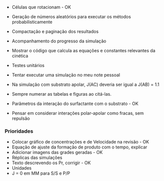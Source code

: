 * Células que rotacionam - OK
* Geração de números aleatórios para executar os métodos probabilisticamente
* Compactação e paginação dos resultados
* Acompanhamento do progresso da simulação
* Mostrar o código que calcula as equações e constantes relevantes da cinética
* Testes unitários
* Tentar executar uma simulação no meu note pessoal

* Na simulação com substrato apolar, J(AC) deveria ser igual a J(AB) = 1.1
* Sempre numerar as tabelas e figuras ao citá-las.
* Parâmetros da interação do surfactante com o substrato - OK
* Pensar em considerar interações polar-apolar como fracas, sem repulsão


### Prioridades
* Colocar gráfico de concentrações e de Velocidade na revisão - OK
* Equação de ajuste da formação de produto com o tempo, explicar
* Adicionar imagens das grades geradas - OK
* Réplicas das simulações
* Texto descrevendo os Pr, corrigir - OK
* Unidades
* J = 0 em MM para S/S e P/P